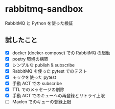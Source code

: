 # rabbitmq-sandbox
RabbitMQ と Python を使った検証

## 試したこと
- [x] docker (docker-compose) での RabbitMQ の起動
- [x] poetry 環境の構築
- [x] シンプルな publish & subscribe
- [x] RabbitMQ を使った pytest でのテスト
- [x] モックを使った pytest
- [x] 手動 ACT での subscribe
- [x] TTL でのメッセージの削除
- [x] 手動 ACT でのキューへの再登録とリトライ上限
- [ ] Maxlen でのキューの登録上限
